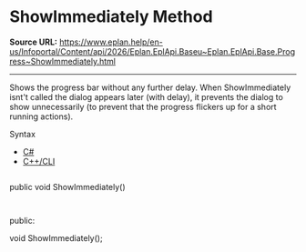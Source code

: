 # ShowImmediately Method

**Source URL:** https://www.eplan.help/en-us/Infoportal/Content/api/2026/Eplan.EplApi.Baseu~Eplan.EplApi.Base.Progress~ShowImmediately.html

---

Shows the progress bar without any further delay. When ShowImmediately isnt't called the dialog appears later (with delay), it prevents the dialog to show unnecessarily (to prevent that the progress flickers up for a short running actions).

Syntax

- [C#](#i-syntax-CS)
- [C++/CLI](#i-syntax-CPP2005)

```
```
public void ShowImmediately()
```
```

```
```
public:

void ShowImmediately();
```
```
